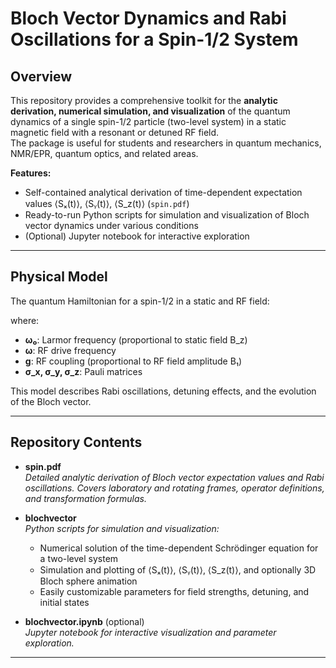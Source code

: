 # Bloch Vector Dynamics and Rabi Oscillations for a Spin-1/2 System

## Overview

This repository provides a comprehensive toolkit for the **analytic derivation, numerical simulation, and visualization** of the quantum dynamics of a single spin-1/2 particle (two-level system) in a static magnetic field with a resonant or detuned RF field.  
The package is useful for students and researchers in quantum mechanics, NMR/EPR, quantum optics, and related areas.

**Features:**
- Self-contained analytical derivation of time-dependent expectation values ⟨Sₓ(t)⟩, ⟨Sᵧ(t)⟩, ⟨S_z(t)⟩ (`spin.pdf`)
- Ready-to-run Python scripts for simulation and visualization of Bloch vector dynamics under various conditions
- (Optional) Jupyter notebook for interactive exploration

---

## Physical Model

The quantum Hamiltonian for a spin-1/2 in a static and RF field:

where:
- **ω₀**: Larmor frequency (proportional to static field B_z)
- **ω**: RF drive frequency
- **g**: RF coupling (proportional to RF field amplitude B₁)
- **σ_x, σ_y, σ_z**: Pauli matrices

This model describes Rabi oscillations, detuning effects, and the evolution of the Bloch vector.

---

## Repository Contents

- **spin.pdf**  
  *Detailed analytic derivation of Bloch vector expectation values and Rabi oscillations. Covers laboratory and rotating frames, operator definitions, and transformation formulas.*

- **blochvector**  
  *Python scripts for simulation and visualization:*  
    - Numerical solution of the time-dependent Schrödinger equation for a two-level system  
    - Simulation and plotting of ⟨Sₓ(t)⟩, ⟨Sᵧ(t)⟩, ⟨S_z(t)⟩, and optionally 3D Bloch sphere animation  
    - Easily customizable parameters for field strengths, detuning, and initial states

- **blochvector.ipynb** (optional)  
  *Jupyter notebook for interactive visualization and parameter exploration.*

---


